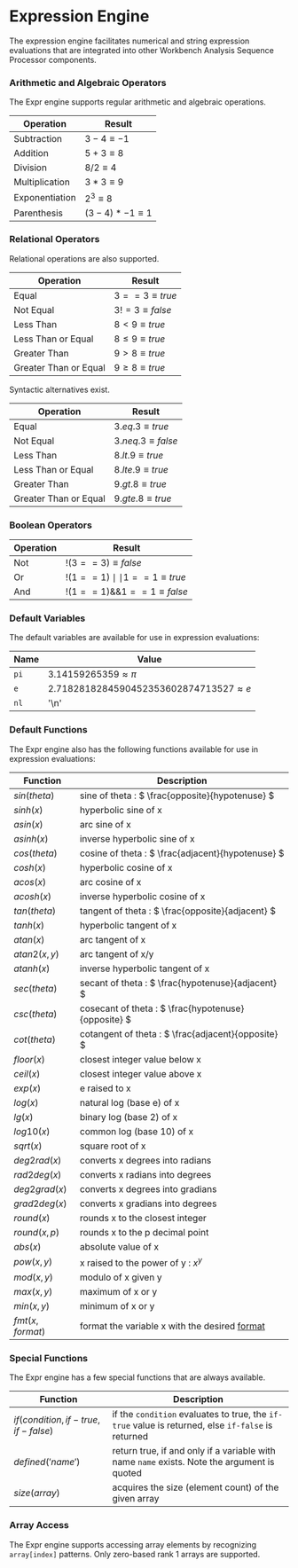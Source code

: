 # Expression Engine
The expression engine facilitates numerical and string expression evaluations that are integrated into other Workbench Analysis Sequence Processor components.


### Arithmetic and Algebraic Operators
The Expr engine supports regular arithmetic and algebraic operations.

| Operation      | Result              | 
|----------------|---------------------|
| Subtraction    | $`3 - 4 \equiv -1`$ | 
| Addition       | $`5 + 3 \equiv  8`$ | 
| Division       | $`8 / 2 \equiv  4`$ | 
| Multiplication | $`3 * 3 \equiv  9`$ | 
| Exponentiation | $`2 ^ 3 \equiv  8`$ | 
| Parenthesis    | $`(3 - 4) * -1 \equiv 1`$ | 

### Relational Operators
Relational operations are also supported.


| Operation      | Result              | 
|----------------|---------------------|
| Equal    | $`3==3 \equiv true`$| 
| Not Equal    | $`3!=3 \equiv false`$| 
| Less Than       | $`8 < 9 \equiv  true`$ | 
| Less Than or Equal      | $`8 \leq 9 \equiv  true`$ | 
| Greater Than       | $`9 > 8 \equiv  true`$ | 
| Greater Than or Equal      | $`9 \geq 8 \equiv  true`$ | 


Syntactic alternatives exist.


| Operation      | Result              | 
|----------------|---------------------|
| Equal    | $`3 .eq. 3 \equiv true`$| 
| Not Equal    | $`3 .neq. 3 \equiv false`$| 
| Less Than       | $`8 .lt. 9 \equiv  true`$ | 
| Less Than or Equal      | $`8 .lte. 9 \equiv  true`$ | 
| Greater Than       | $`9 .gt. 8 \equiv  true`$ | 
| Greater Than or Equal      | $`9 .gte. 8 \equiv  true`$ | 

### Boolean Operators

| Operation      | Result              | 
|----------------|---------------------|
| Not    | $` !(3==3) \equiv false `$ | 
| Or     | $` !(1==1) \mid\mid 1==1 \equiv true `$ | 
| And       | $` !(1==1) {\&}{\&} 1==1 \equiv false `$ | 


### Default Variables
The default variables are available for use in expression evaluations:

| Name      | Value              | 
|----------------|---------------------|
| `pi`    | $`3.14159265359 \approx \pi`$| 
| `e`    | $`2.7182818284590452353602874713527 \approx e`$| 
| `nl`       | '\\n' | 


### Default Functions
The Expr engine also has the following functions available for use in expression evaluations:

| Function      | Description              | 
|----------------|---------------------|
| $`sin(theta)`$    | sine of theta : $` \frac{opposite}{hypotenuse} `$ |
| $`sinh(x)`$    | hyperbolic sine of x |
| $`asin(x)`$    | arc sine of x |
| $`asinh(x)`$    | inverse hyperbolic sine of x |
| $`cos(theta)`$    | cosine of theta : $` \frac{adjacent}{hypotenuse} `$ |
| $`cosh(x)`$    | hyperbolic cosine of x |
| $`acos(x)`$    | arc cosine of x |
| $`acosh(x)`$    | inverse hyperbolic cosine of x |
| $`tan(theta)`$    | tangent of theta : $` \frac{opposite}{adjacent} `$ |
| $`tanh(x)`$    | hyperbolic tangent of x |
| $`atan(x)`$    | arc tangent of x |
| $`atan2(x,y)`$    | arc tangent of x/y |
| $`atanh(x)`$    | inverse hyperbolic tangent of x |
| $`sec(theta)`$    | secant of theta : $` \frac{hypotenuse}{adjacent} `$ |
| $`csc(theta)`$    | cosecant of theta : $` \frac{hypotenuse}{opposite} `$ |
| $`cot(theta)`$    | cotangent of theta : $` \frac{adjacent}{opposite} `$ |
| $`floor(x)`$    | closest integer value below x |
| $`ceil(x)`$    | closest integer value above x |
| $`exp(x)`$    | e raised to x |
| $`log(x)`$    | natural log (base e) of x |
| $`lg(x)`$    | binary log (base 2) of x |
| $`log10(x)`$    | common log (base 10) of x |
| $`sqrt(x)`$    | square root of x |
| $`deg2rad(x)`$    | converts x degrees into radians |
| $`rad2deg(x)`$    | converts x radians into degrees |
| $`deg2grad(x)`$    | converts x degrees into gradians |
| $`grad2deg(x)`$    | converts x gradians into degrees |
| $`round(x)`$    | rounds x to the closest integer |
| $`round(x,p)`$    | rounds x to the p decimal point |
| $`abs(x)`$    | absolute value of x |
| $`pow(x,y)`$    | x raised to the power of y : $`x^y`$ |
| $`mod(x,y)`$    | modulo of x given y |
| $`max(x,y)`$    | maximum of x or y |
| $`min(x,y)`$    | minimum of x or y |
| $`fmt(x,format)`$    | format the variable x with the desired [format](/wasphalite/README.md#formatting) |


### Special Functions
The Expr engine has a few special functions that are always available. 


| Function                              | Description                                | 
|---------------------------------------|---------------------|
| $`if(condition,if-true,if-false)`$   | if the `condition` evaluates to true, the `if-true` value is returned, else `if-false` is returned | 
| $`defined('name')`$       | return true, if and only if a variable with name `name` exists. Note the argument is quoted | 
| $`size(array)`$       | acquires the size (element count) of the given array | 


### Array Access
The Expr engine supports accessing array elements by recognizing `array[index]` patterns. Only zero-based rank 1 arrays are supported.

